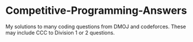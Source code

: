 # Competitive-Programming-Answers

My solutions to many coding questions from DMOJ and codeforces.
These may include CCC to Division 1 or 2 questions.
